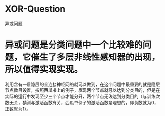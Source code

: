 # XOR-Question
异或问题

异或问题是分类问题中一个比较难的问题，它催生了多层非线性感知器的出现，所以值得实现实现。
==

利用含有一层隐层的全连接神经网络就可以做到，在这个问题中最重要的就是隐层节点数目设置，按照西瓜书上的例子，发现两个节点就可以达到分类目的，但是在实际的运行中发现至少三个节点才能分开，两个节点无法达到分类目的（与训练次数无关，猜测与激活函数有关，西瓜书例子的激活函数是理想的，即负数就为0，正数就为1）。  
